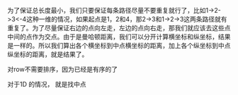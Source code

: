 为了保证总长度最小，我们只要保证每条路径尽量不要重复就行了，比如1->2->3<-4这种一维的情况，如果起点是1，2和4，那2->3和1->2->3这两条路径就有重复了。为了尽量保证右边的点向左走，左边的点向右走，那我们就应该去这些点中间的点作为交点。由于是曼哈顿距离，我们可以分开计算横坐标和纵坐标，结果是一样的。所以我们算出各个横坐标到中点横坐标的距离，加上各个纵坐标到中点纵坐标的距离，就是结果了。

对row不需要排序，因为已经是有序的了

对于1D 的情况， 就是找中点